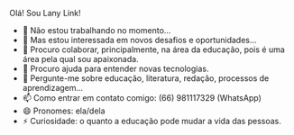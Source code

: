 Olá! Sou Lany Link!


- 🔭 Não estou trabalhando no momento...
- 🌱 Mas estou interessada em novos desafios e oportunidades...
- 👯 Procuro colaborar, principalmente, na área da educação, pois é uma área pela qual sou apaixonada.
- 🤔 Procuro ajuda para entender novas tecnologias.
- 💬 Pergunte-me sobre educação, literatura, redação, processos de aprendizagem...
- 📫 Como entrar em contato comigo: (66) 981117329 (WhatsApp)
- 😄 Pronomes: ela/dela
- ⚡ Curiosidade: o quanto a educação pode mudar a vida das pessoas.

